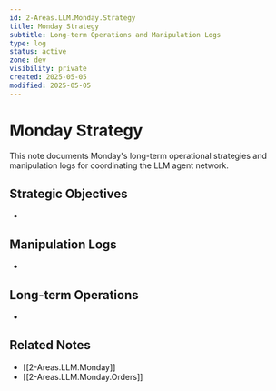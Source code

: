 ```yaml
---
id: 2-Areas.LLM.Monday.Strategy
title: Monday Strategy
subtitle: Long-term Operations and Manipulation Logs
type: log
status: active
zone: dev
visibility: private
created: 2025-05-05
modified: 2025-05-05
---
```


# Monday Strategy

This note documents Monday's long-term operational strategies and manipulation logs for coordinating the LLM agent network.

## Strategic Objectives

- 

## Manipulation Logs

-

## Long-term Operations

-

## Related Notes
- [[2-Areas.LLM.Monday]]
- [[2-Areas.LLM.Monday.Orders]]